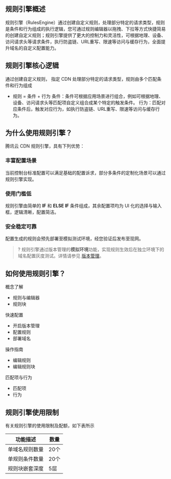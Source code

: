## 规则引擎概述
规则引擎（RulesEngine）通过创建自定义规则，处理部分特定的请求类型，规则是条件和行为组成的执行逻辑，您可通过规则编辑器以拖拽、下拉等方式快捷简易的创建自定义规则；规则引擎提供了更大的控制力和灵活性，可根据地理、设备、访问请求头等请求条件，执行防盗链、URL重写、限速等访问与缓存行为，全面提升域名的自定义配置能力。

## 规则引擎核心逻辑
通过创建自定义规则， 指定 CDN 处理部分特定的请求类型，规则由多个匹配条件和行为组成

- 规则 = 条件 + 行为
条件：条件可根据应用场景进行组合，例如可根据地理、设备、访问请求头等匹配项自定义组合成某个特定的触发条件。
行为：匹配对应条件后，触发对应行为，如执行防盗链、URL重写、限速等访问与缓存行为。

## 为什么使用规则引擎？
腾讯云 CDN 规则引擎，具有下列优势：

### 丰富配置场景
当前控制台标准配置可以满足基础的配置诉求，部分多条件的定制化场景可以通过规则引擎实现。

### 使用门槛低
规则引擎由简单的 **IF** 和 **ELSE IF** 条件组成，其余配置项均为 UI 化的选择与输入框，逻辑清晰，配置简洁。

### 安全稳定可靠
配置生成的规则会预先部署至模拟测试环境，经您验证后发布至现网。

>? 规则引擎通过版本管理的**模拟环境**功能，实现规则生效后在独立环境下的域名配置灰度测试。详情请参见 [版本管理](https://cloud.tencent.com/document/product/228/55507)。

## 如何使用规则引擎？

概念了解
- 规则与编辑器
- 规则块

快速配置
- 开启版本管理
- 配置规则
- 部署域名

操作指南
- 编辑规则
- 编辑规则块

匹配项与行为
- 匹配项
- 行为

## 规则引擎使用限制
有关规则引擎的使用限制及配额，如下表所示

| 功能描述       | 数量 |
| -------------- | ---- |
| 单域名规则数量 | 20个 |
| 单规则条件数量 | 20个 |
| 规则块嵌套深度 | 5层  |